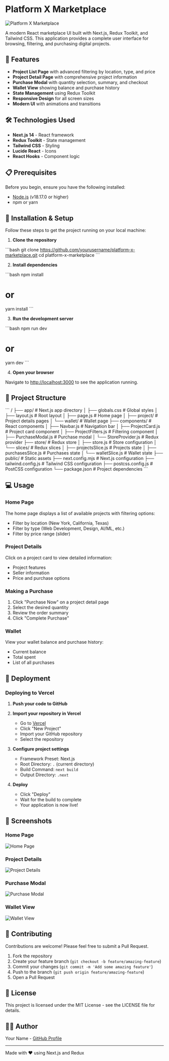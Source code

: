 # Platform X Marketplace

![Platform X Marketplace](https://react-assessment-app.vercel.app/)

A modern React marketplace UI built with Next.js, Redux Toolkit, and Tailwind CSS. This application provides a complete user interface for browsing, filtering, and purchasing digital projects.

## 🚀 Features

- **Project List Page** with advanced filtering by location, type, and price
- **Project Detail Page** with comprehensive project information
- **Purchase Modal** with quantity selection, summary, and checkout
- **Wallet View** showing balance and purchase history
- **State Management** using Redux Toolkit
- **Responsive Design** for all screen sizes
- **Modern UI** with animations and transitions

## 🛠️ Technologies Used

- **Next.js 14** - React framework
- **Redux Toolkit** - State management
- **Tailwind CSS** - Styling
- **Lucide React** - Icons
- **React Hooks** - Component logic

## 📋 Prerequisites

Before you begin, ensure you have the following installed:
- [Node.js](https://nodejs.org/) (v18.17.0 or higher)
- npm or yarn

## 🔧 Installation & Setup

Follow these steps to get the project running on your local machine:

1. **Clone the repository**

\`\`\`bash
git clone https://github.com/yourusername/platform-x-marketplace.git
cd platform-x-marketplace
\`\`\`

2. **Install dependencies**

\`\`\`bash
npm install
# or
yarn install
\`\`\`

3. **Run the development server**

\`\`\`bash
npm run dev
# or
yarn dev
\`\`\`

4. **Open your browser**

Navigate to [http://localhost:3000](http://localhost:3000) to see the application running.

## 📁 Project Structure

\`\`\`
/
├── app/                  # Next.js app directory
│   ├── globals.css       # Global styles
│   ├── layout.js         # Root layout
│   ├── page.js           # Home page
│   ├── project/          # Project details pages
│   └── wallet/           # Wallet page
├── components/           # React components
│   ├── Navbar.js         # Navigation bar
│   ├── ProjectCard.js    # Project card component
│   ├── ProjectFilters.js # Filtering component
│   ├── PurchaseModal.js  # Purchase modal
│   └── StoreProvider.js  # Redux provider
├── store/                # Redux store
│   ├── store.js          # Store configuration
│   └── slices/           # Redux slices
│       ├── projectsSlice.js  # Projects state
│       ├── purchasesSlice.js # Purchases state
│       └── walletSlice.js    # Wallet state
├── public/               # Static assets
├── next.config.mjs       # Next.js configuration
├── tailwind.config.js    # Tailwind CSS configuration
├── postcss.config.js     # PostCSS configuration
└── package.json          # Project dependencies
\`\`\`

## 💻 Usage

### Home Page
The home page displays a list of available projects with filtering options:
- Filter by location (New York, California, Texas)
- Filter by type (Web Development, Design, AI/ML, etc.)
- Filter by price range (slider)

### Project Details
Click on a project card to view detailed information:
- Project features
- Seller information
- Price and purchase options

### Making a Purchase
1. Click "Purchase Now" on a project detail page
2. Select the desired quantity
3. Review the order summary
4. Click "Complete Purchase"

### Wallet
View your wallet balance and purchase history:
- Current balance
- Total spent
- List of all purchases

## 🚢 Deployment

### Deploying to Vercel

1. **Push your code to GitHub**

2. **Import your repository in Vercel**
   - Go to [Vercel](https://vercel.com)
   - Click "New Project"
   - Import your GitHub repository
   - Select the repository

3. **Configure project settings**
   - Framework Preset: Next.js
   - Root Directory: `.` (current directory)
   - Build Command: `next build`
   - Output Directory: `.next`

4. **Deploy**
   - Click "Deploy"
   - Wait for the build to complete
   - Your application is now live!

## 📸 Screenshots

### Home Page
![Home Page](https://placeholder.svg?height=200&width=400&text=Home+Page)

### Project Details
![Project Details](https://placeholder.svg?height=200&width=400&text=Project+Details)

### Purchase Modal
![Purchase Modal](https://placeholder.svg?height=200&width=400&text=Purchase+Modal)

### Wallet View
![Wallet View](https://placeholder.svg?height=200&width=400&text=Wallet+View)

## 🤝 Contributing

Contributions are welcome! Please feel free to submit a Pull Request.

1. Fork the repository
2. Create your feature branch (`git checkout -b feature/amazing-feature`)
3. Commit your changes (`git commit -m 'Add some amazing feature'`)
4. Push to the branch (`git push origin feature/amazing-feature`)
5. Open a Pull Request

## 📄 License

This project is licensed under the MIT License - see the LICENSE file for details.

## 👨‍💻 Author

Your Name - [GitHub Profile]([https://github.com/yourusername](https://github.com/UmerKhan1998))

---

Made with ❤️ using Next.js and Redux

